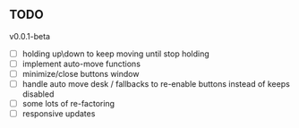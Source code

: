 ## TODO
v0.0.1-beta
- [ ] holding up\down to keep moving until stop holding
- [ ] implement auto-move functions
- [ ] minimize/close buttons window
- [ ] handle auto move desk / fallbacks to re-enable buttons instead of keeps disabled
- [ ] some lots of re-factoring
- [ ] responsive updates
